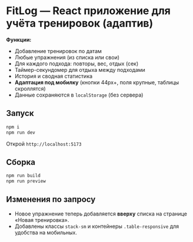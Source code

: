 # FitLog — React приложение для учёта тренировок (адаптив)

**Функции:**
- Добавление тренировок по датам
- Любые упражнения (из списка или свои)
- Для каждого подхода: повторы, вес, отдых (сек)
- Таймер-секундомер для отдыха между подходами
- История и сводная статистика
- **Адаптация под мобилку** (кнопки 44px+, поля крупные, таблицы скроллятся)
- Данные сохраняются в `localStorage` (без сервера)

## Запуск
```bash
npm i
npm run dev
```
Открой `http://localhost:5173`

## Сборка
```bash
npm run build
npm run preview
```

## Изменения по запросу
- Новое упражнение теперь добавляется **вверху** списка на странице «Новая тренировка».
- Добавлены классы `stack-sm` и контейнеры `.table-responsive` для удобства на мобильных.
